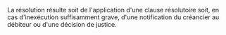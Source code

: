La résolution résulte soit de l'application d'une clause résolutoire soit, en cas d'inexécution suffisamment grave, d'une notification du créancier au débiteur ou d'une décision de justice.